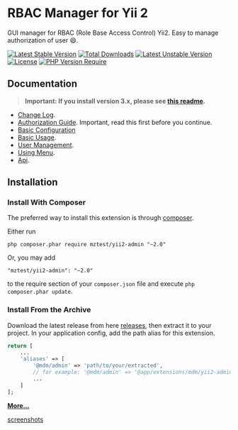 RBAC Manager for Yii 2
======================
GUI manager for RBAC (Role Base Access Control) Yii2. Easy to manage authorization of user :smile:.

[![Latest Stable Version](http://poser.pugx.org/mztest/yii2-admin/v)](https://packagist.org/packages/mztest/yii2-admin)
[![Total Downloads](http://poser.pugx.org/mztest/yii2-admin/downloads)](https://packagist.org/packages/mztest/yii2-admin)
[![Latest Unstable Version](http://poser.pugx.org/mztest/yii2-admin/v/unstable)](https://packagist.org/packages/mztest/yii2-admin)
[![License](http://poser.pugx.org/mztest/yii2-admin/license)](https://packagist.org/packages/mztest/yii2-admin)
[![PHP Version Require](http://poser.pugx.org/mztest/yii2-admin/require/php)](https://packagist.org/packages/mztest/yii2-admin)

Documentation
-------------
> **Important: If you install version 3.x, please see [this readme](https://github.com/mdmsoft/yii2-admin/blob/3.master/README.md#upgrade-from-2x).**


- [Change Log](CHANGELOG.md).
- [Authorization Guide](http://www.yiiframework.com/doc-2.0/guide-security-authorization.html). Important, read this first before you continue.
- [Basic Configuration](docs/guide/configuration.md)
- [Basic Usage](docs/guide/basic-usage.md).
- [User Management](docs/guide/user-management.md).
- [Using Menu](docs/guide/using-menu.md).
- [Api](https://mdmsoft.github.io/yii2-admin/index.html).

Installation
------------

### Install With Composer

The preferred way to install this extension is through [composer](http://getcomposer.org/download/).

Either run

```
php composer.phar require mztest/yii2-admin "~2.0"
```

Or, you may add

```
"mztest/yii2-admin": "~2.0"
```

to the require section of your `composer.json` file and execute `php composer.phar update`.

### Install From the Archive

Download the latest release from here [releases](https://github.com/mdmsoft/yii2-admin/releases), then extract it to your project.
In your application config, add the path alias for this extension.

```php
return [
    ...
    'aliases' => [
        '@mdm/admin' => 'path/to/your/extracted',
        // for example: '@mdm/admin' => '@app/extensions/mdm/yii2-admin-2.0.0',
        ...
    ]
];
```

[**More...**](docs/guide/configuration.md)

[screenshots](https://goo.gl/r8RizT)
